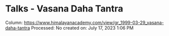# Talks - Vasana Daha Tantra

Column: https://www.himalayanacademy.com/view/gr_1999-03-29_vasana-daha-tantra
Processed: No
created on: July 17, 2023 1:06 PM